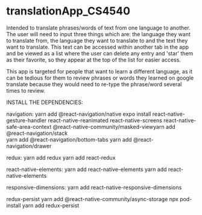 # translationApp_CS4540
Intended to translate phrases/words of text from one language to another. The user will need to input three things which are: the language they want to translate from, the language they want to translate to and the text they want to translate. This text can be accessed within another tab in the app and be viewed as a list where the user can delete any entry and 'star' them as their favorite, so they appear at the top of the list for easier access.

This app is targeted for people that want to learn a different language, as it can be tedious for them to review phrases or words they learned on google translate because they would need to re-type the phrase/word several times to review.


INSTALL THE DEPENDENCIES:

navigation:
yarn add @react-navigation/native
expo install react-native-gesture-handler react-native-reanimated react-native-screens react-native-safe-area-context @react-native-community/masked-viewyarn add @react-navigation/stack  
yarn add @react-navigation/bottom-tabs
yarn add @react-navigation/drawer

redux:
yarn add redux
yarn add react-redux

react-native-elements:
yarn add react-native-elements
yarn add react-native-elements

responsive-dimensions:
yarn add react-native-responsive-dimensions

redux-persist
yarn add @react-native-community/async-storage
npx pod-install
yarn add redux-persist

